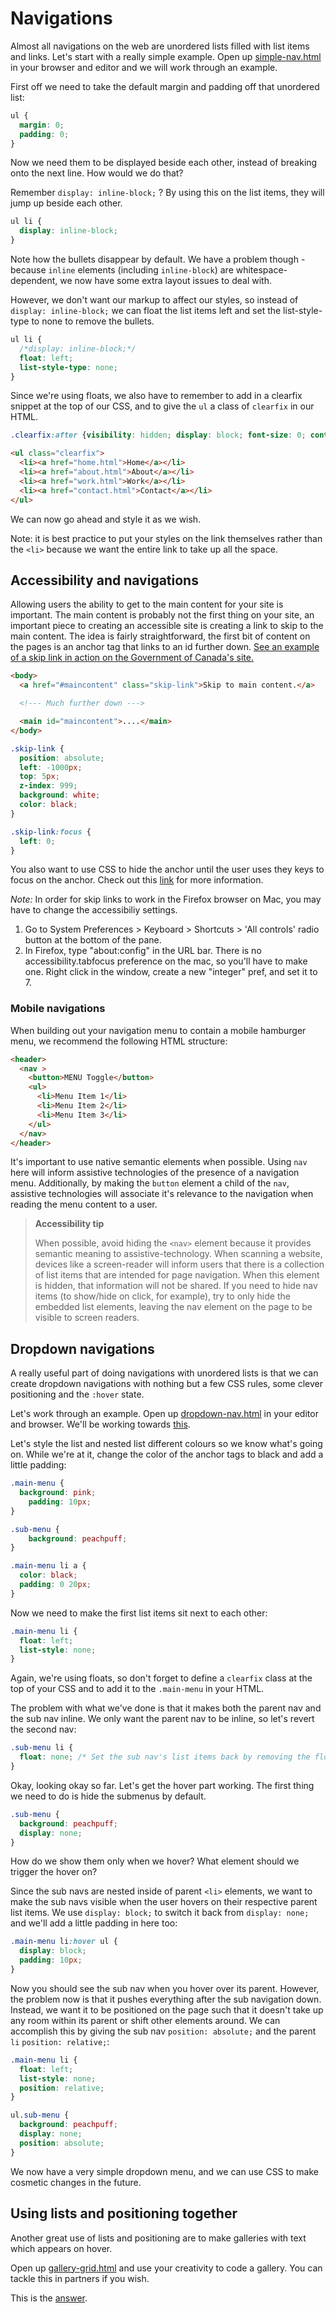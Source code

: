 # Navigations

Almost all navigations on the web are unordered lists filled with list items and links. Let's start with a really simple example. Open up [simple-nav.html](https://hychalknotes.s3.amazonaws.com/simple-nav.html) in your browser and editor and we will work through an example.

First off we need to take the default margin and padding off that unordered list:

```css
ul {
  margin: 0;
  padding: 0;
}
```

Now we need them to be displayed beside each other, instead of breaking onto the next line. How would we do that?

Remember `display: inline-block;` ? By using this on the list items, they will jump up beside each other.

```css
ul li {
  display: inline-block;
}
```

Note how the bullets disappear by default. We have a problem though - because `inline` elements (including `inline-block`) are whitespace-dependent, we now have some extra layout issues to deal with.

However, we don't want our markup to affect our styles, so instead of `display: inline-block;` we can float the list items left and set the list-style-type to none to remove the bullets.

```css
ul li {
  /*display: inline-block;*/
  float: left;
  list-style-type: none;
}
```

Since we're using floats, we also have to remember to add in a clearfix snippet at the top of our CSS, and to give the `ul` a class of `clearfix` in our HTML.

```css
.clearfix:after {visibility: hidden; display: block; font-size: 0; content:''; clear: both; height: 0; }
```

```html
<ul class="clearfix">
  <li><a href="home.html">Home</a></li>
  <li><a href="about.html">About</a></li>
  <li><a href="work.html">Work</a></li>
  <li><a href="contact.html">Contact</a></li>
</ul>
```

We can now go ahead and style it as we wish.

Note: it is best practice to put your styles on the link themselves rather than the `<li>` because we want the entire link to take up all the space.

## Accessibility and navigations
Allowing users the ability to get to the main content for your site is important. The main content is probably not the first thing on your site, an important piece to creating an accessible site is creating a link to skip to the main content. The idea is fairly straightforward, the first bit of content on the pages is an anchor tag that links to an id further down. [See an example of a skip link in action on the Government of Canada's site.](https://www.canada.ca/en.html)

```html
<body>
  <a href="#maincontent" class="skip-link">Skip to main content.</a>

  <!--- Much further down --->

  <main id="maincontent">....</main>
</body>
```

```css
.skip-link {
  position: absolute;
  left: -1000px;
  top: 5px;
  z-index: 999;
  background: white;
  color: black;
}

.skip-link:focus {
  left: 0;
}
```

You also want to use CSS to hide the anchor until the user uses they keys to focus on the anchor. Check out this [link](http://webaim.org/techniques/skipnav/) for more information. 

_Note:_ In order for skip links to work in the Firefox browser on Mac, you may have to change the accessibiliy settings. 

1. Go to System Preferences > Keyboard > Shortcuts > 'All controls' radio button at the bottom of the pane.
2. In Firefox, type "about:config" in the URL bar. There is no accessibility.tabfocus preference on the mac, so you'll have to make one. Right click in the window, create a new "integer" pref, and set it to 7.

### Mobile navigations

When building out your navigation menu to contain a mobile hamburger menu, we recommend the following HTML structure:

```html
<header>
  <nav >
    <button>MENU Toggle</button>
    <ul>
      <li>Menu Item 1</li>
      <li>Menu Item 2</li>
      <li>Menu Item 3</li>
    </ul>
  </nav>
</header>
```

It's important to use native semantic elements when possible. Using `nav` here will inform assistive technologies of the presence of a navigation menu. Additionally, by making the `button` element a child of the `nav`, assistive technologies will associate it's relevance to the navigation when reading the menu content to a user.

> **Accessibility tip**
>
> When possible, avoid hiding the `<nav>` element because it provides semantic meaning to assistive-technology. When scanning a website, devices like a screen-reader will inform users that there is a collection of list items that are intended for page navigation. When this element is hidden, that information will not be shared. If you need to hide nav items (to show/hide on click, for example), try to only hide the embedded list elements, leaving the nav element on the page to be visible to screen readers. 


## Dropdown navigations

A really useful part of doing navigations with unordered lists is that we can create dropdown navigations with nothing but a few CSS rules, some clever positioning and the `:hover` state.

Let's work through an example. Open up [dropdown-nav.html](https://hychalknotes.s3.amazonaws.com/dropdown-nav.html) in your editor and browser. We'll be working towards [this](https://hychalknotes.s3.amazonaws.com/dropdown-nav-ANSWER--bootcamp.html).

Let's style the list and nested list different colours so we know what's going on. While we're at it, change the color of the anchor tags to black and add a little padding:

```css
.main-menu {
  background: pink;
	padding: 10px;
}

.sub-menu {
  	background: peachpuff;
}

.main-menu li a {
  color: black;
  padding: 0 20px;
}
```

Now we need to make the first list items sit next to each other:

```css
.main-menu li {
  float: left;
  list-style: none;
}
```

Again, we're using floats, so don't forget to define a `clearfix` class at the top of your CSS and to add it to the `.main-menu` in your HTML.

The problem with what we've done is that it makes both the parent nav and the sub nav inline. We only want the parent nav to be inline, so let's revert the second nav:

```css
.sub-menu li {
  float: none; /* Set the sub nav's list items back by removing the float */
}
```

Okay, looking okay so far. Let's get the hover part working. The first thing we need to do is hide the submenus by default.

```css
.sub-menu {
  background: peachpuff;
  display: none;
}
```

How do we show them only when we hover? What element should we trigger the hover on?

Since the sub navs are nested inside of parent `<li>` elements, we want to make the sub navs visible when the user hovers on their respective parent list items. We use `display: block;` to switch it back from `display: none;` and we'll add a little padding in here too:

```css
.main-menu li:hover ul {
  display: block;
  padding: 10px;
}
```

Now you should see the sub nav when you hover over its parent. However, the problem now is that it pushes everything after the sub navigation down. Instead, we want it to be positioned on the page such that it doesn't take up any room within its parent or shift other elements around. We can accomplish this by giving the sub nav `position: absolute;` and the parent `li` `position: relative;`:

```css
.main-menu li {
  float: left;
  list-style: none;
  position: relative;
}

ul.sub-menu {
  background: peachpuff;
  display: none;
  position: absolute;
}
```

We now have a very simple dropdown menu, and we can use CSS to make cosmetic changes in the future.

## Using lists and positioning together

Another great use of lists and positioning are to make galleries with text which appears on hover.

Open up [gallery-grid.html](https://hychalknotes.s3.amazonaws.com/gallery-grid.html) and use your creativity to code a gallery. You can tackle this in partners if you wish.

This is the [answer](https://hychalknotes.s3.amazonaws.com/gallery-gridANSWER.html).
